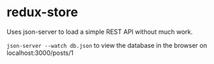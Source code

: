 # redux-store

Uses json-server to load a simple REST API without much work.

`json-server --watch db.json` to view the database in the browser on localhost:3000/posts/1
